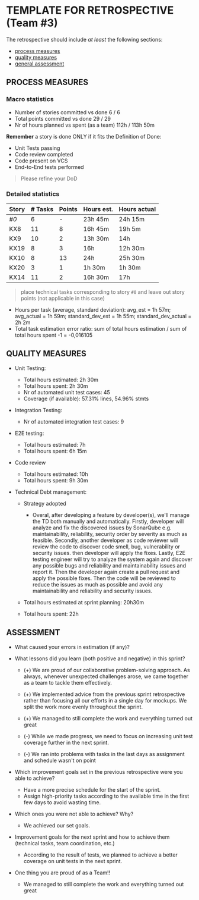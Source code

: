 # TEMPLATE FOR RETROSPECTIVE (Team #3)

The retrospective should include _at least_ the following
sections:

- [process measures](#process-measures)
- [quality measures](#quality-measures)
- [general assessment](#assessment)

## PROCESS MEASURES

### Macro statistics

- Number of stories committed vs done 6 / 6
- Total points committed vs done 29 / 29
- Nr of hours planned vs spent (as a team) 112h / 113h 50m

**Remember** a story is done ONLY if it fits the Definition of Done:

- Unit Tests passing
- Code review completed
- Code present on VCS
- End-to-End tests performed

> Please refine your DoD

### Detailed statistics

| Story | # Tasks | Points | Hours est. | Hours actual |
| ----- | ------- | ------ | ---------- | ------------ |
| _#0_  | 6       | -      | 23h 45m    | 24h 15m      |
| KX8   | 11      | 8      | 16h 45m    | 19h 5m       |
| KX9   | 10      | 2      | 13h 30m    | 14h          |
| KX19  | 8       | 3      | 16h        | 12h 30m      |
| KX10  | 8       | 13     | 24h        | 25h 30m      |
| KX20  | 3       | 1      | 1h 30m     | 1h 30m       |
| KX14  | 11      | 2      | 16h 30m    | 17h          |

> place technical tasks corresponding to story `#0` and leave out story points (not applicable in this case)

- Hours per task (average, standard deviation): avg_est = 1h 57m; avg_actual = 1h 59m; standard_dev_est = 1h 55m; standard_dev_actual = 2h 2m
- Total task estimation error ratio: sum of total hours estimation / sum of total hours spent -1 = -0,016105

## QUALITY MEASURES

- Unit Testing:
  - Total hours estimated: 2h 30m
  - Total hours spent: 2h 30m
  - Nr of automated unit test cases: 45
  - Coverage (if available): 57.31% lines, 54.96% stmts
- Integration Testing:
  - Nr of automated integration test cases: 9
- E2E testing:
  - Total hours estimated: 7h
  - Total hours spent: 6h 15m
- Code review
  - Total hours estimated: 10h
  - Total hours spent: 9h 30m
- Technical Debt management:

  - Strategy adopted

    - Overal, after developing a feature by developer(s), we'll manage the TD both manually and automatically.
      Firstly, developer will analyze and fix the discovered issues by SonarQube e.g. maintainability, reliability, security order by severity as much as feasible.
      Secondly, another developer as code reviewer will review the code to discover code smell, bug, vulnerability or security issues. then developer will apply the fixes.
      Lastly, E2E testing engineer will try to analyze the system again and discover any possible bugs and reliability and maintainability issues and report it. Then the developer again create a pull request and apply the possible fixes.
      Then the code will be reviewed to reduce the issues as much as possible and avoid any maintainability and reliability and security issues.

  - Total hours estimated at sprint planning: 20h30m
  - Total hours spent: 22h

## ASSESSMENT

- What caused your errors in estimation (if any)?

- What lessons did you learn (both positive and negative) in this sprint?

  - (+) We are proud of our collaborative problem-solving approach. As always, whenever unexpected challenges arose, we came together as a team to tackle them effectively.
  - (+) We implemented advice from the previous sprint retrospective rather than focusing all our efforts in a single day for mockups. We split the work more evenly throughout the sprint.
  - (+) We managed to still complete the work and everything turned out great

  - (-) While we made progress, we need to focus on increasing unit test coverage further in the next sprint.
  - (-) We ran into problems with tasks in the last days as assignment and schedule wasn't on point

- Which improvement goals set in the previous retrospective were you able to achieve?

  - Have a more precise schedule for the start of the sprint.
  - Assign high-priority tasks according to the available time in the first few days to avoid wasting time.

- Which ones you were not able to achieve? Why?

  - We achieved our set goals.

- Improvement goals for the next sprint and how to achieve them (technical tasks, team coordination, etc.)

  - According to the result of tests, we planned to achieve a better coverage on unit tests in the next sprint.

- One thing you are proud of as a Team!!
  - We managed to still complete the work and everything turned out great
